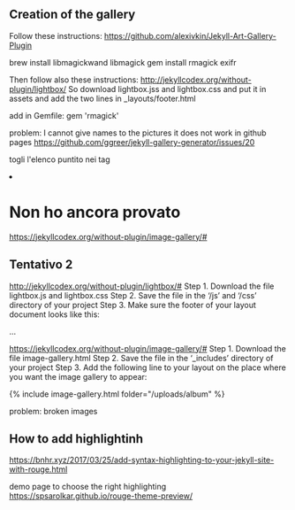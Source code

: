 ## Creation of the gallery

Follow these instructions:
https://github.com/alexivkin/Jekyll-Art-Gallery-Plugin

brew install libmagickwand libmagick
gem install rmagick exifr

Then follow also these instructions:
http://jekyllcodex.org/without-plugin/lightbox/ 
So download lightbox.jss and lightbox.css and put it in assets and add the two lines in _layouts/footer.html

<script type="text/javascript" src="/assets/js/lightbox.js"></script>
<link rel="stylesheet" href="/assets/css/lightbox.css">

add in Gemfile:
gem 'rmagick'

problem: I cannot give names to the pictures
it does not work in github pages 
https://github.com/ggreer/jekyll-gallery-generator/issues/20

togli l'elenco puntito nei tag <li>

# Non ho ancora provato
https://jekyllcodex.org/without-plugin/image-gallery/#



## Tentativo 2
http://jekyllcodex.org/without-plugin/lightbox/#
Step 1. Download the file lightbox.js and lightbox.css
Step 2. Save the file in the ‘/js’ and ‘/css’ directory of your project
Step 3. Make sure the footer of your layout document looks like this:

...
<script type="text/javascript" src="/js/lightbox.js"></script>
<link rel="stylesheet" href="/css/lightbox.css">
</body>
</html>


https://jekyllcodex.org/without-plugin/image-gallery/#
Step 1. Download the file image-gallery.html
Step 2. Save the file in the ‘_includes’ directory of your project
Step 3. Add the following line to your layout on the place where you want the image gallery to appear:

{% include image-gallery.html folder="/uploads/album" %}


problem: broken images

## How to add highlightinh
https://bnhr.xyz/2017/03/25/add-syntax-highlighting-to-your-jekyll-site-with-rouge.html

demo page to choose the right highlighting 
https://spsarolkar.github.io/rouge-theme-preview/